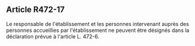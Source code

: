 ## Article R472-17

Le responsable de l'établissement et les personnes intervenant auprès des personnes accueillies par
l'établissement ne peuvent être désignés dans la déclaration prévue à l'article L. 472-6.

